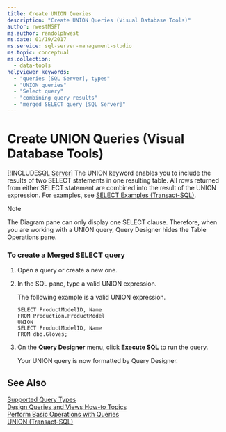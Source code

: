```yaml
---
title: Create UNION Queries
description: "Create UNION Queries (Visual Database Tools)"
author: rwestMSFT
ms.author: randolphwest
ms.date: 01/19/2017
ms.service: sql-server-management-studio
ms.topic: conceptual
ms.collection:
  - data-tools
helpviewer_keywords:
  - "queries [SQL Server], types"
  - "UNION queries"
  - "Select query"
  - "combining query results"
  - "merged SELECT query [SQL Server]"
---
```

# Create UNION Queries (Visual Database Tools)
[!INCLUDE[SQL Server](../includes/applies-to-version/sqlserver.md)]
The UNION keyword enables you to include the results of two SELECT statements in one resulting table. All rows returned from either SELECT statement are combined into the result of the UNION expression. For examples, see [SELECT Examples (Transact-SQL)](/sql/t-sql/queries/select-examples-transact-sql).  
  
> [!NOTE]  
> The Diagram pane can only display one SELECT clause. Therefore, when you are working with a UNION query, Query Designer hides the Table Operations pane.  
  
### To create a Merged SELECT query  
  
1.  Open a query or create a new one.  
  
2.  In the SQL pane, type a valid UNION expression.  
  
    The following example is a valid UNION expression.  
  
    ```  
    SELECT ProductModelID, Name  
    FROM Production.ProductModel  
    UNION  
    SELECT ProductModelID, Name   
    FROM dbo.Gloves;  
    ```  
  
3.  On the **Query Designer** menu, click **Execute SQL** to run the query.  
  
    Your UNION query is now formatted by Query Designer.  
  
## See Also  
[Supported Query Types](supported-query-types-visual-database-tools.md)  
[Design Queries and Views How-to Topics](design-queries-and-views-how-to-topics-visual-database-tools.md)  
[Perform Basic Operations with Queries](perform-basic-operations-with-queries-visual-database-tools.md)  
[UNION (Transact-SQL)](/sql/t-sql/language-elements/set-operators-union-transact-sql)

